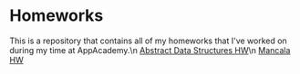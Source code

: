 # Homeworks
This is a repository that contains all of my homeworks that I've worked on during my time at AppAcademy.\n
[Abstract Data Structures HW](https://github.com/winstonjz/homeworks/blob/master/w1_hw/w1d5hw.rb)\n
[Mancala HW](https://github.com/winstonjz/homeworks/tree/master/w2_hw/mancala/lib)
